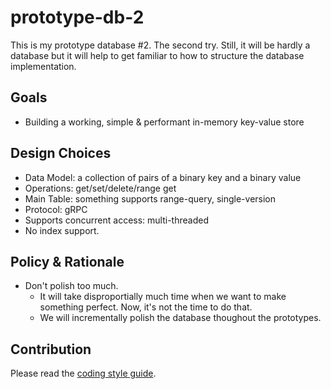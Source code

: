 # prototype-db-2

This is my prototype database #2. The second try.
Still, it will be hardly a database but it will help to get familiar to how to structure the database implementation.

## Goals

- Building a working, simple & performant in-memory key-value store

## Design Choices

- Data Model: a collection of pairs of a binary key and a binary value
- Operations: get/set/delete/range get
- Main Table: something supports range-query, single-version
- Protocol: gRPC
- Supports concurrent access: multi-threaded
- No index support.

## Policy & Rationale

- Don't polish too much.
  - It will take disproportially much time when we want to make something perfect. Now, it's not the time to do that.
  - We will incrementally polish the database thoughout the prototypes.


## Contribution

Please read the [coding style guide](docs/coding-style-guide.md).

